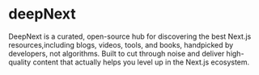 # deepNext
DeepNext is a curated, open-source hub for discovering the best Next.js resources,including blogs, videos, tools, and books, handpicked by developers, not algorithms. Built to cut through noise and deliver high-quality content that actually helps you level up in the Next.js ecosystem.
